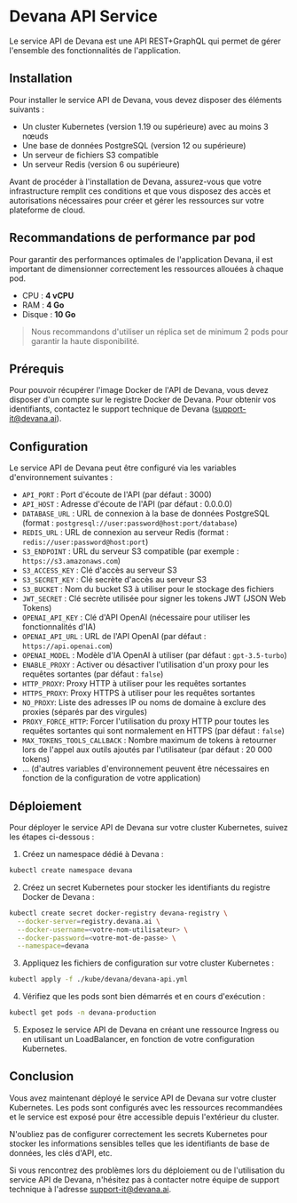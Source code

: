 # Devana API Service

Le service API de Devana est une API REST+GraphQL qui permet de gérer l'ensemble des fonctionnalités de l'application.

## Installation

Pour installer le service API de Devana, vous devez disposer des éléments suivants :

- Un cluster Kubernetes (version 1.19 ou supérieure) avec au moins 3 nœuds
- Une base de données PostgreSQL (version 12 ou supérieure)
- Un serveur de fichiers S3 compatible
- Un serveur Redis (version 6 ou supérieure)

Avant de procéder à l'installation de Devana, assurez-vous que votre infrastructure remplit ces conditions et que vous disposez des accès et autorisations nécessaires pour créer et gérer les ressources sur votre plateforme de cloud.

## Recommandations de performance par pod

Pour garantir des performances optimales de l'application Devana, il est important de dimensionner correctement les ressources allouées à chaque pod.

- CPU : **4 vCPU**
- RAM : **4 Go**
- Disque : **10 Go**

> Nous recommandons d'utiliser un réplica set de minimum 2 pods pour garantir la haute disponibilité.

## Prérequis

Pour pouvoir récupérer l'image Docker de l'API de Devana, vous devez disposer d'un compte sur le registre Docker de Devana. Pour obtenir vos identifiants, contactez le support technique de Devana (support-it@devana.ai).

## Configuration

Le service API de Devana peut être configuré via les variables d'environnement suivantes :

- `API_PORT` : Port d'écoute de l'API (par défaut : 3000)
- `API_HOST` : Adresse d'écoute de l'API (par défaut : 0.0.0.0)
- `DATABASE_URL` : URL de connexion à la base de données PostgreSQL (format : `postgresql://user:password@host:port/database`)
- `REDIS_URL` : URL de connexion au serveur Redis (format : `redis://user:password@host:port`)
- `S3_ENDPOINT` : URL du serveur S3 compatible (par exemple : `https://s3.amazonaws.com`)
- `S3_ACCESS_KEY` : Clé d'accès au serveur S3
- `S3_SECRET_KEY` : Clé secrète d'accès au serveur S3
- `S3_BUCKET` : Nom du bucket S3 à utiliser pour le stockage des fichiers
- `JWT_SECRET` : Clé secrète utilisée pour signer les tokens JWT (JSON Web Tokens)
- `OPENAI_API_KEY` : Clé d'API OpenAI (nécessaire pour utiliser les fonctionnalités d'IA)
- `OPENAI_API_URL` : URL de l'API OpenAI (par défaut : `https://api.openai.com`)
- `OPENAI_MODEL` : Modèle d'IA OpenAI à utiliser (par défaut : `gpt-3.5-turbo`)
- `ENABLE_PROXY` : Activer ou désactiver l'utilisation d'un proxy pour les requêtes sortantes (par défaut : `false`)
- `HTTP_PROXY`: Proxy HTTP à utiliser pour les requêtes sortantes
- `HTTPS_PROXY`: Proxy HTTPS à utiliser pour les requêtes sortantes
- `NO_PROXY`: Liste des adresses IP ou noms de domaine à exclure des proxies (séparés par des virgules)
- `PROXY_FORCE_HTTP`: Forcer l'utilisation du proxy HTTP pour toutes les requêtes sortantes qui sont normalement en HTTPS (par défaut : `false`)
- `MAX_TOKENS_TOOLS_CALLBACK` : Nombre maximum de tokens à retourner lors de l'appel aux outils ajoutés par l'utilisateur (par défaut : 20 000 tokens)
- ... (d'autres variables d'environnement peuvent être nécessaires en fonction de la configuration de votre application)

## Déploiement

Pour déployer le service API de Devana sur votre cluster Kubernetes, suivez les étapes ci-dessous :

1. Créez un namespace dédié à Devana :

```bash
kubectl create namespace devana
```

2. Créez un secret Kubernetes pour stocker les identifiants du registre Docker de Devana :

```bash
kubectl create secret docker-registry devana-registry \
  --docker-server=registry.devana.ai \
  --docker-username=<votre-nom-utilisateur> \
  --docker-password=<votre-mot-de-passe> \
  --namespace=devana
```

3. Appliquez les fichiers de configuration sur votre cluster Kubernetes :

```bash
kubectl apply -f ./kube/devana/devana-api.yml
```

4. Vérifiez que les pods sont bien démarrés et en cours d'exécution :

```bash
kubectl get pods -n devana-production
```

5. Exposez le service API de Devana en créant une ressource Ingress ou en utilisant un LoadBalancer, en fonction de votre configuration Kubernetes.

## Conclusion

Vous avez maintenant déployé le service API de Devana sur votre cluster Kubernetes. Les pods sont configurés avec les ressources recommandées et le service est exposé pour être accessible depuis l'extérieur du cluster.

N'oubliez pas de configurer correctement les secrets Kubernetes pour stocker les informations sensibles telles que les identifiants de base de données, les clés d'API, etc.

Si vous rencontrez des problèmes lors du déploiement ou de l'utilisation du service API de Devana, n'hésitez pas à contacter notre équipe de support technique à l'adresse support-it@devana.ai.
